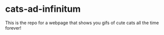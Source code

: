 # cats-ad-infinitum

This is the repo for a webpage that shows you gifs of cute cats all the time forever!